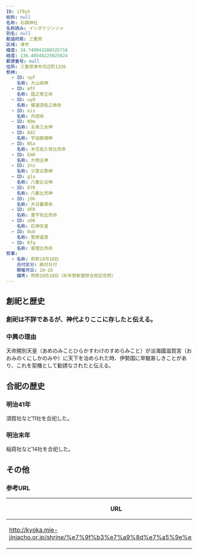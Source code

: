 ```yaml
---
ID: if9y5
総称: null
名称: 石積神社
名称読み: イシダテジンジャ
別名: null
都道府県: 三重県
区域: 津市
緯度: 34.749943280325716
経度: 136.48548225025024
郵便番号: null
住所: 三重県津市河辺町1326
祭神:
  - ID: vpF
    名称: 大山祇神
  - ID: mfF
    名称: 国之常立命
  - ID: uyO
    名称: 健速須佐之男命
  - ID: eis
    名称: 月読命
  - ID: N9m
    名称: 五男三女神
  - ID: A92
    名称: 宇迦御魂神
  - ID: N5a
    名称: 木花佐久夜比売命
  - ID: EmR
    名称: 大物主神
  - ID: 2nz
    名称: 少毘古那神
  - ID: g1u
    名称: 八衢比古神
  - ID: 07R
    名称: 八衢比売神
  - ID: jOh
    名称: 大日孁貴命
  - ID: dFR
    名称: 豊宇気比売命
  - ID: vD6
    名称: 応神天皇
  - ID: 0uU
    名称: 菅原道真
  - ID: Rfq
    名称: 菊理比売命
祭事:
  - 名称: 例祭10月10日
    日付区分: 絶対日付
    開催月日: 10-10
    備考: 例祭10月10日（祈年祭新嘗祭合祀記念祭）
---
```


## 創祀と歴史

### 創祀は不詳であるが、神代よりここに存したと伝える。

### 中興の理由

天命開別天皇（あめのみことひらかすわけのすめらみこと）が淡海國滋賀宮（おおみのくにしかのみや）に天下を治められた時、伊勢国に旱魃甚しきことがあり、これを契機として勧請なされたと伝える。

## 合祀の歴史

### 明治41年

須賀社など11社を合祀した。

### 明治末年

稲荷社など14社を合祀した。

## その他

### 参考URL

| URL                                                                          | 説明   |
| ---------------------------------------------------------------------------- | ------ |
| http://kyoka.mie-jinjacho.or.jp/shrine/%e7%9f%b3%e7%a9%8d%e7%a5%9e%e7%a4%be/ | 神社庁 |
